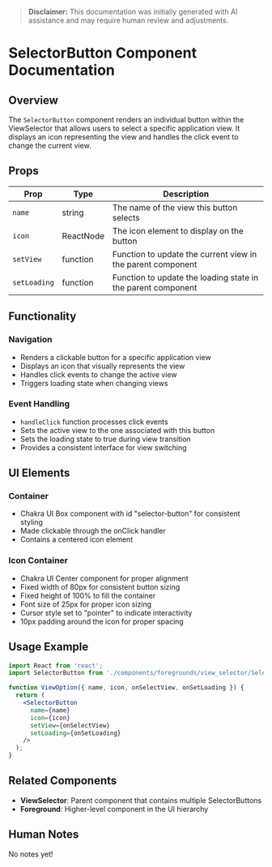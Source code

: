 > **Disclaimer:** This documentation was initially generated with AI assistance and may require human review and adjustments.

# SelectorButton Component Documentation

## Overview
The `SelectorButton` component renders an individual button within the ViewSelector that allows users to select a specific application view. It displays an icon representing the view and handles the click event to change the current view.

## Props

| Prop | Type | Description |
|------|------|-------------|
| `name` | string | The name of the view this button selects |
| `icon` | ReactNode | The icon element to display on the button |
| `setView` | function | Function to update the current view in the parent component |
| `setLoading` | function | Function to update the loading state in the parent component |

## Functionality

### Navigation
- Renders a clickable button for a specific application view
- Displays an icon that visually represents the view
- Handles click events to change the active view
- Triggers loading state when changing views

### Event Handling
- `handleClick` function processes click events
- Sets the active view to the one associated with this button
- Sets the loading state to true during view transition
- Provides a consistent interface for view switching

## UI Elements

### Container
- Chakra UI Box component with id "selector-button" for consistent styling
- Made clickable through the onClick handler
- Contains a centered icon element

### Icon Container
- Chakra UI Center component for proper alignment
- Fixed width of 80px for consistent button sizing
- Fixed height of 100% to fill the container
- Font size of 25px for proper icon sizing
- Cursor style set to "pointer" to indicate interactivity
- 10px padding around the icon for proper spacing

## Usage Example

```jsx
import React from 'react';
import SelectorButton from './components/foregrounds/view_selector/SelectorButton';

function ViewOption({ name, icon, onSelectView, onSetLoading }) {
  return (
    <SelectorButton 
      name={name}
      icon={icon}
      setView={onSelectView}
      setLoading={onSetLoading}
    />
  );
}
```

## Related Components

- **ViewSelector**: Parent component that contains multiple SelectorButtons
- **Foreground**: Higher-level component in the UI hierarchy

## Human Notes
No notes yet!